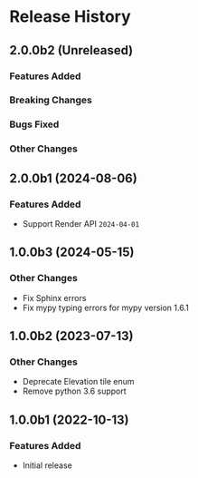 # Release History

## 2.0.0b2 (Unreleased)

### Features Added

### Breaking Changes

### Bugs Fixed

### Other Changes

## 2.0.0b1 (2024-08-06)

### Features Added

- Support Render API `2024-04-01`

## 1.0.0b3 (2024-05-15)

### Other Changes

- Fix Sphinx errors
- Fix mypy typing errors for mypy version 1.6.1

## 1.0.0b2 (2023-07-13)

### Other Changes

- Deprecate Elevation tile enum
- Remove python 3.6 support

## 1.0.0b1 (2022-10-13)

### Features Added

- Initial release
